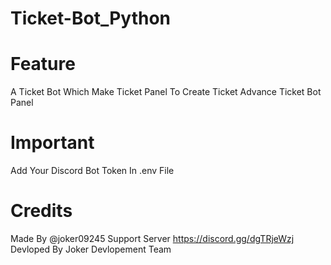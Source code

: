 # Ticket-Bot_Python
# Feature
A Ticket Bot Which Make Ticket Panel To Create Ticket 
Advance Ticket Bot Panel 
# Important
Add Your Discord Bot Token In .env File 
# Credits
Made By @joker09245
Support Server https://discord.gg/dgTRjeWzj
Devloped By Joker Devlopement Team

